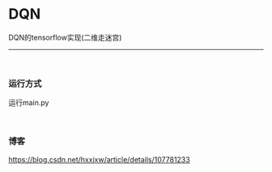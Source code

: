 # DQN
DQN的tensorflow实现(二维走迷宫)

---

<br>

### 运行方式

运行main.py

<br>

### 博客

https://blog.csdn.net/hxxjxw/article/details/107781233



